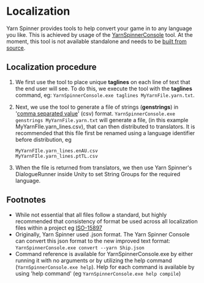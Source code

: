 # Localization
Yarn Spinner provides tools to help convert your game in to any language you like. This is achieved by usage of the [YarnSpinnerConsole](../YarnSpinnerConsole) tool. At the moment, this tool is not available standalone and needs to be [built from source](../YarnSpinner-Programming/Building.md).

## Localization procedure

1. We first use the tool to place unique **taglines** on each line of text that the end user will see. To do this, we execute the tool with the **taglines** command, eg:  `YarnSpinnerConsole.exe taglines MyYarnFile.yarn.txt`.

2. Next, we use the tool to generate a file of strings (**genstrings**) in '[comma separated value](https://en.wikipedia.org/wiki/Comma-separated_values)' (csv) format. `YarnSpinnerConsole.exe genstrings MyYarnFile.yarn.txt` will generate a file, (in this example MyYarnFIle.yarn_lines.csv), that can then distributed to translators. It is recommended that this file first be renamed using a language identifier before distribution, eg
    ```
    MyYarnFIle.yarn_lines.enAU.csv
    MyYarnFIle.yarn_lines.ptTL.csv
    ```
3. When the file is returned from translators, we then use Yarn Spinner's DialogueRunner inside Unity to set String Groups for the required language.
<!-- Placeholder for image of DialogueRunner -->
## Footnotes
* While not essential that all files follow a standard, but highly recommended that consistency of format be used across all localization files within a project eg [ISO-15897](https://www.iso.org/obp/ui/#iso:std:iso-iec:15897:ed-2:v1:en)
* Originally, Yarn Spinner used .json format. The Yarn Spinner Console can convert this json format to the new improved text format: `YarnSpinnerConsole.exe convert --yarn Ship.json`
* Command reference is available for YarnSpinnerConsole.exe by either running it with no arguments or by utilizing the help command (`YarnSpinnerConsole.exe help`). Help for each command is available by using 'help command' (eg `YarnSpinnerConsole.exe help compile`)


